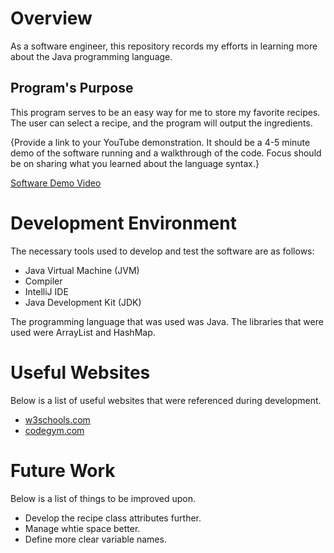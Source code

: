 # Overview

As a software engineer, this repository records my efforts in learning more about the Java programming language.

## Program's Purpose
This program serves to be an easy way for me to store my favorite recipes.
The user can select a recipe, and the program will output the ingredients.

{Provide a link to your YouTube demonstration. It should be a 4-5 minute demo of the software running and a walkthrough of the code. Focus should be on sharing what you learned about the language syntax.}

[Software Demo Video](http://youtube.link.goes.here)

# Development Environment

The necessary tools used to develop and test the software are as follows:
* Java Virtual Machine (JVM)
* Compiler
* IntelliJ IDE
* Java Development Kit (JDK)

The programming language that was used was Java. The libraries that were used were ArrayList and HashMap.

# Useful Websites

Below is a list of useful websites that were referenced during development.

- [w3schools.com](https://www.w3schools.com/java/default.asp)
- [codegym.com](https://codegym.cc/groups/posts/how-to-create-a-dictionary-in-java)

# Future Work

Below is a list of things to be improved upon.

- Develop the recipe class attributes further.
- Manage whtie space better.
- Define more clear variable names.
